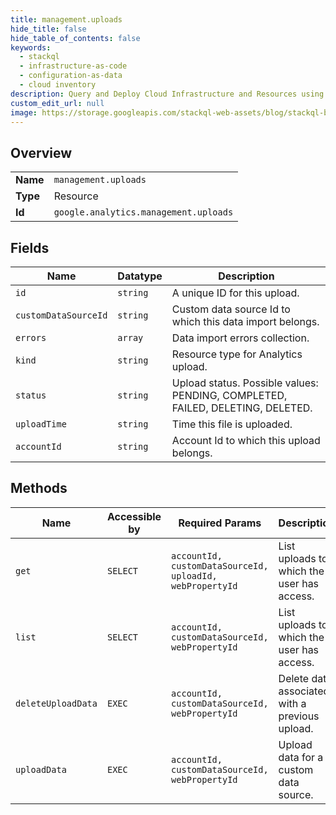 ```yaml
---
title: management.uploads
hide_title: false
hide_table_of_contents: false
keywords:
  - stackql
  - infrastructure-as-code
  - configuration-as-data
  - cloud inventory
description: Query and Deploy Cloud Infrastructure and Resources using SQL
custom_edit_url: null
image: https://storage.googleapis.com/stackql-web-assets/blog/stackql-blog-post-featured-image.png
---
```

  
    

## Overview
<table><tbody>
<tr><td><b>Name</b></td><td><code>management.uploads</code></td></tr>
<tr><td><b>Type</b></td><td>Resource</td></tr>
<tr><td><b>Id</b></td><td><code>google.analytics.management.uploads</code></td></tr>
</tbody></table>

## Fields
| Name | Datatype | Description |
| ---- | -------- | ----------- |
| `id` | `string` | A unique ID for this upload. |
| `customDataSourceId` | `string` | Custom data source Id to which this data import belongs. |
| `errors` | `array` | Data import errors collection. |
| `kind` | `string` | Resource type for Analytics upload. |
| `status` | `string` | Upload status. Possible values: PENDING, COMPLETED, FAILED, DELETING, DELETED. |
| `uploadTime` | `string` | Time this file is uploaded. |
| `accountId` | `string` | Account Id to which this upload belongs. |
## Methods
| Name | Accessible by | Required Params | Description |
| ---- | ------------- | --------------- | ----------- |
| `get` | `SELECT` | `accountId, customDataSourceId, uploadId, webPropertyId` | List uploads to which the user has access. |
| `list` | `SELECT` | `accountId, customDataSourceId, webPropertyId` | List uploads to which the user has access. |
| `deleteUploadData` | `EXEC` | `accountId, customDataSourceId, webPropertyId` | Delete data associated with a previous upload. |
| `uploadData` | `EXEC` | `accountId, customDataSourceId, webPropertyId` | Upload data for a custom data source. |
